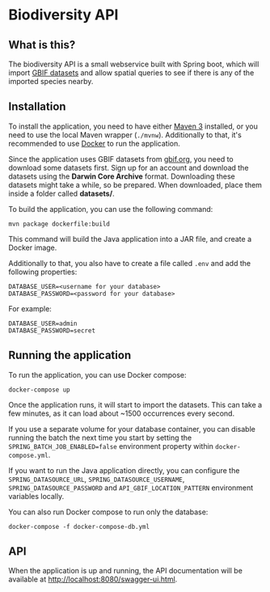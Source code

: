 # Biodiversity API

## What is this?
The biodiversity API is a small webservice built with Spring boot, which will import [GBIF datasets](http://gbif.org)
and allow spatial queries to see if there is any of the imported species nearby.


## Installation
To install the application, you need to have either [Maven 3](https://maven.apache.org) installed, or you need to use
the local Maven wrapper (`./mvnw`). Additionally to that, it's recommended to use [Docker](https://www.docker.com/) to
run the application.

Since the application uses GBIF datasets from [gbif.org](http://gbif.org), you need to download some datasets first.
Sign up for an account and download the datasets using the **Darwin Core Archive** format. Downloading these datasets
might take a while, so be prepared. When downloaded, place them inside a folder called **datasets/**.

To build the application, you can use the following command:

```
mvn package dockerfile:build
```

This command will build the Java application into a JAR file, and create a Docker image.

Additionally to that, you also have to create a file called `.env` and add the following properties:

```
DATABASE_USER=<username for your database>
DATABASE_PASSWORD=<password for your database>
```

For example:

```
DATABASE_USER=admin
DATABASE_PASSWORD=secret
```

## Running the application
To run the application, you can use Docker compose:
```
docker-compose up
```

Once the application runs, it will start to import the datasets. This can take a few minutes, as it can load about
~1500 occurrences every second.

If you use a separate volume for your database container, you can disable running the batch the next time you start by
setting the `SPRING_BATCH_JOB_ENABLED=false` environment property within `docker-compose.yml`.


If you want to run the Java application directly, you can configure the `SPRING_DATASOURCE_URL`,
`SPRING_DATASOURCE_USERNAME`, `SPRING_DATASOURCE_PASSWORD` and `API_GBIF_LOCATION_PATTERN` environment variables
locally.

You can also run Docker compose to run only the database:

```
docker-compose -f docker-compose-db.yml
```


## API
When the application is up and running, the API documentation will be available at
[http://localhost:8080/swagger-ui.html](http://localhost:8080/swagger-ui.html).